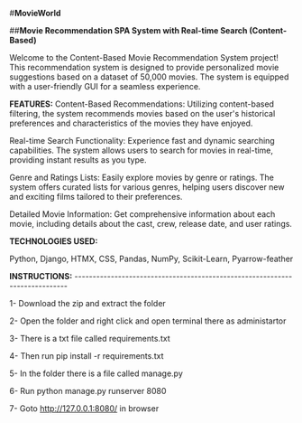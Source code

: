 #**MovieWorld**

##**Movie Recommendation SPA System with Real-time Search (Content-Based)**

Welcome to the Content-Based Movie Recommendation System project! This recommendation system is designed to provide personalized movie suggestions based on a dataset of 50,000 movies. The system is equipped with a user-friendly GUI for a seamless experience.

**FEATURES:**
Content-Based Recommendations: Utilizing content-based filtering, the system recommends movies based on the user's historical preferences and characteristics of the movies they have enjoyed.

Real-time Search Functionality: Experience fast and dynamic searching capabilities. The system allows users to search for movies in real-time, providing instant results as you type.

Genre and Ratings Lists: Easily explore movies by genre or ratings. The system offers curated lists for various genres, helping users discover new and exciting films tailored to their preferences.

Detailed Movie Information: Get comprehensive information about each movie, including details about the cast, crew, release date, and user ratings.

**TECHNOLOGIES USED:**

Python, Django, HTMX, CSS, Pandas, NumPy, Scikit-Learn, Pyarrow-feather



**INSTRUCTIONS:** ----------------------------------------------------------------------------

1-  Download the zip and extract the folder

2-  Open the folder and right click and open terminal there as administartor

3-  There is a txt file called    requirements.txt

4-  Then run    pip install -r requirements.txt

5-  In the folder there is a file called    manage.py

6-  Run    python manage.py runserver 8080

7-  Goto    http://127.0.0.1:8080/   in browser
             
